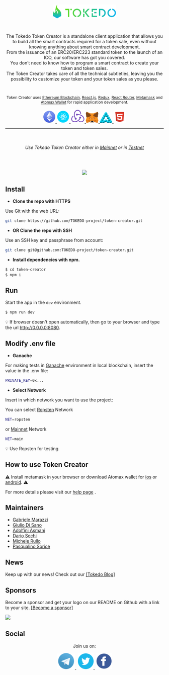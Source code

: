 
<div>
 <p align="center">
<a href="https://tokedo.io/" target="_blank">
<img src="./src/client/assets/images/ReadmeGithubIcons/Tokedo-icon-logo.svg" width="200px" />
</a>
</p>
</div>


<br>
<p align="center">
The Tokedo Token Creator is a standalone client application that allows you to build all the smart contracts required for a token sale, even without knowing anything about smart contract development.
<br/>
From the issuance of an ERC20/ERC223 standard token to the launch of an ICO, our software has got you covered.
<br/>
You don’t need to know how to program a smart contract to create your token and token sales.
<br/> 
The Token Creator takes care of all the technical subtleties, leaving you the possibility to customize your token and your token sales as you please.
</p>


<br>
<p align="center" style="font-size: 12px;">
Token Creator uses 
<a href="https://www.ethereum.org/" target="_blank">Ethereum Blockchain</a>, 
<a href="https://reactjs.org/" target="_blank">React.js</a>,
<a href="https://redux.js.org/" target="_blank">Redux</a>, 
<a href="https://github.com/reactjs/react-router">React Router</a>, 
<a href="https://metamask.io/" target="_blank">Metamask</a> and 
<a href="https://atomax.io/" target="_blank">Atomax Wallet</a> 
for rapid application development.
</p>


<p align="center">
<a href="https://www.ethereum.org/" target="_blank">
<img width="40px" src="./src/client/assets/images/ReadmeGithubIcons/Ethereum-icon.png" />
</a>
<a  href="https://reactjs.org/" target="_blank">
<img width="40px" src="./src/client/assets/images/ReadmeGithubIcons/React-icon.png" />
</a>
<a href="https://redux.js.org/" target="_blank">
<img width="45px" src="./src/client/assets/images/ReadmeGithubIcons/Redux-icon.png" />
</a>
<a href="https://metamask.io/" target="_blank">
<img width="40px"src="./src/client/assets/images/ReadmeGithubIcons/Metamask-icon.png" />
</a>
<a href="https://atomax.io/" target="_blank">
<img width="40px" src="./src/client/assets/images/ReadmeGithubIcons/Atomax-icon.svg" />
</a>
<a href="https://html.com/" target="_blank">
<img width="40px" src="./src/client/assets/images/ReadmeGithubIcons/Html5-icon.png" />
</a>
</p>



<hr>
<br>
<h6 align="center"> 
Use Tokedo Token Creator either in 
<a href="https://creator.tokedo.io/" target="_blank">Mainnet</a> 
or in  
<a href="https://creator-test.tokedo.io" target="_blank">Testnet</a>
</h6> 
<br>

<p align="center">
  <img src="https://media.giphy.com/media/ckEDcw7cWgaDB07N5p/giphy.gif" />
</p>


## Install

- **Clone the repo with HTTPS**

Use Git with the web URL:

```bash
git clone https://github.com/TOKEDO-project/token-creator.git
```
- **OR Clone the repo with SSH**
 
Use an SSH key and passphrase from account:
```bash
git clone git@github.com:TOKEDO-project/token-creator.git
```
- **Install dependencies with npm.**

```bash
$ cd token-creator
$ npm i
```


## Run

Start the app in the `dev` environment.

```bash
$ npm run dev
```
:bulb: If browser doesn't open automatically, then go to your browser and type the url http://0.0.0.0:8080.


## Modify .env file

- **Ganache**

For making tests in <a href="https://truffleframework.com/docs/ganache/quickstart" target="_blank">Ganache</a> environment in local blockchain, insert the value in the .env file:

```bash
PRIVATE_KEY=0x...
```
- **Select Network**

Insert in which network you want to use the project:

You can select <a href="http://ethdocs.org/en/latest/network/connecting-to-the-network.html#the-ethereum-network" target="_blank">Ropsten</a> Network
```bash
NET=ropsten
```

or <a href="http://ethdocs.org/en/latest/network/connecting-to-the-network.html#the-ethereum-network" target="_blank">Mainnet</a> Network
```bash
NET=main
```
:bulb: Use Ropsten for testing


## How to use Token Creator

⚠️ Install metamask in your browser or download Atomax wallet for <a href="https://itunes.apple.com/us/app/atomax-wallet-lite/id1415885195" target="_blank">ios</a> or 
<a href="https://play.google.com/store/apps/details?id=com.atomax_wallet" target="_blank">android</a>. ⚠️

For more details please visit our <a href="https://github.com/TOKEDO-project/token-creator/blob/master/README_Help.md" target="_blank">help page</a> .


## Maintainers

- <a href="https://github.com/gabrielem" target="_blank">Gabriele Marazzi</a>
- <a href="https://github.com/giuliodisano" target="_blank">Giulio Di Sano</a>
- <a href="https://github.com/ado-ado" target="_blank">Adolfini Asmani</a>
- <a href="https://github.com/Loller79" target="_blank">Dario Sechi</a>
- <a href="https://github.com/Mikepicker" target="_blank">Michele Rullo</a>
- <a href="https://github.com/linosorice" target="_blank">Pasqualino Sorice</a>


## News

Keep up with our news! Check out our <a href="https://blog.tokedo.io/" target="_blank" >[Tokedo Blog]</a>


## Sponsors

Become a sponsor and get your logo on our README on Github with a link to your site. <a href="https://t.me/tokedoproject" target="_blank" >[Become a sponsor]</a>

<a href="https://t.me/tokedoproject" target="_blank"><img src="https://opencollective.com/electron-react-boilerplate/sponsor/0/avatar.svg"></a>


## Social

<p align="center">Join us on:</p>

<p align="center">
<a href="https://t.me/tokedoproject" target="_blank">
  <img width="57px" src="./src/client/assets/images/ReadmeGithubIcons/Telegram-icon.png">
  </a>
<a href="https://twitter.com/tokedoproject" target="_blank">
  <img width="50px" style="margin-left: 5px"  src="./src/client/assets/images/ReadmeGithubIcons/Twitter-icon.png">
  </a>
 <a href="https://www.facebook.com/tokedoproject/" target="_blank">
   <img width="50px" style="margin-left: 5px"  src="./src/client/assets/images/ReadmeGithubIcons/Facebook-icon.png">
  </a>
</p>

